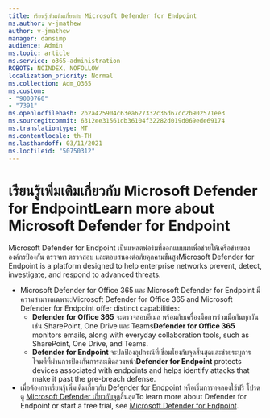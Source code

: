 ```yaml
---
title: เรียนรู้เพิ่มเติมเกี่ยวกับ Microsoft Defender for Endpoint
ms.author: v-jmathew
author: v-jmathew
manager: dansimp
audience: Admin
ms.topic: article
ms.service: o365-administration
ROBOTS: NOINDEX, NOFOLLOW
localization_priority: Normal
ms.collection: Adm_O365
ms.custom:
- "9000760"
- "7391"
ms.openlocfilehash: 2b2a425904c63ea627332c36d67cc2b902571ee3
ms.sourcegitcommit: 6312ee31561db36104f32282d019d069ede69174
ms.translationtype: MT
ms.contentlocale: th-TH
ms.lasthandoff: 03/11/2021
ms.locfileid: "50750312"
---
```

# <a name="learn-more-about-microsoft-defender-for-endpoint"></a><span data-ttu-id="4e2d9-102">เรียนรู้เพิ่มเติมเกี่ยวกับ Microsoft Defender for Endpoint</span><span class="sxs-lookup"><span data-stu-id="4e2d9-102">Learn more about Microsoft Defender for Endpoint</span></span>

<span data-ttu-id="4e2d9-103">Microsoft Defender for Endpoint เป็นแพลตฟอร์มที่ออกแบบมาเพื่อช่วยให้เครือข่ายขององค์กรป้องกัน ตรวจหา ตรวจสอบ และตอบสนองต่อภัยคุกคามขั้นสูง</span><span class="sxs-lookup"><span data-stu-id="4e2d9-103">Microsoft Defender for Endpoint is a platform designed to help enterprise networks prevent, detect, investigate, and respond to advanced threats.</span></span>

- <span data-ttu-id="4e2d9-104">Microsoft Defender for Office 365 และ Microsoft Defender for Endpoint มีความสามารถเฉพาะ:</span><span class="sxs-lookup"><span data-stu-id="4e2d9-104">Microsoft Defender for Office 365 and Microsoft Defender for Endpoint offer distinct capabilities:</span></span>
  - <span data-ttu-id="4e2d9-105">**Defender for Office 365** จะตรวจสอบอีเมล พร้อมกับเครื่องมือการร่วมมือกันทุกวัน เช่น SharePoint, One Drive และ Teams</span><span class="sxs-lookup"><span data-stu-id="4e2d9-105">**Defender for Office 365** monitors emails, along with everyday collaboration tools, such as SharePoint, One Drive, and Teams.</span></span>
  - <span data-ttu-id="4e2d9-106">**Defender for Endpoint** จะปกป้องอุปกรณ์ที่เชื่อมโยงกับจุดสิ้นสุดและช่วยระบุการโจมตีที่ผ่านการป้องกันการละเมิดล่วงหน้า</span><span class="sxs-lookup"><span data-stu-id="4e2d9-106">**Defender for Endpoint** protects devices associated with endpoints and helps identify attacks that make it past the pre-breach defense.</span></span>
- <span data-ttu-id="4e2d9-107">เมื่อต้องการเรียนรู้เพิ่มเติมเกี่ยวกับ Defender for Endpoint หรือเริ่มการทดลองใช้ฟรี โปรดดู [Microsoft Defender เกี่ยวกับจุด](https://go.microsoft.com/fwlink/?linkid=2094113)สิ้นสุด</span><span class="sxs-lookup"><span data-stu-id="4e2d9-107">To learn more about Defender for Endpoint or start a free trial, see [Microsoft Defender for Endpoint](https://go.microsoft.com/fwlink/?linkid=2094113).</span></span>
